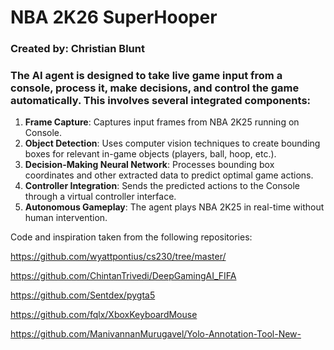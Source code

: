 # NBA 2K26 SuperHooper
### Created by: Christian Blunt
### The AI agent is designed to take live game input from a console, process it, make decisions, and control the game automatically. This involves several integrated components:
1. **Frame Capture**: Captures input frames from NBA 2K25 running on Console.
2. **Object Detection**: Uses computer vision techniques to create bounding boxes for relevant in-game objects (players, ball, hoop, etc.).
3. **Decision-Making Neural Network**: Processes bounding box coordinates and other extracted data to predict optimal game actions.
4. **Controller Integration**: Sends the predicted actions to the Console through a virtual controller interface.
5. **Autonomous Gameplay**: The agent plays NBA 2K25 in real-time without human intervention.



Code and inspiration taken from the following repositories:

https://github.com/wyattpontius/cs230/tree/master/

https://github.com/ChintanTrivedi/DeepGamingAI_FIFA

https://github.com/Sentdex/pygta5

https://github.com/fqlx/XboxKeyboardMouse

https://github.com/ManivannanMurugavel/Yolo-Annotation-Tool-New-
